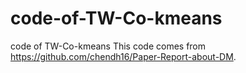 # code-of-TW-Co-kmeans
code of TW-Co-kmeans
This code comes from https://github.com/chendh16/Paper-Report-about-DM.
